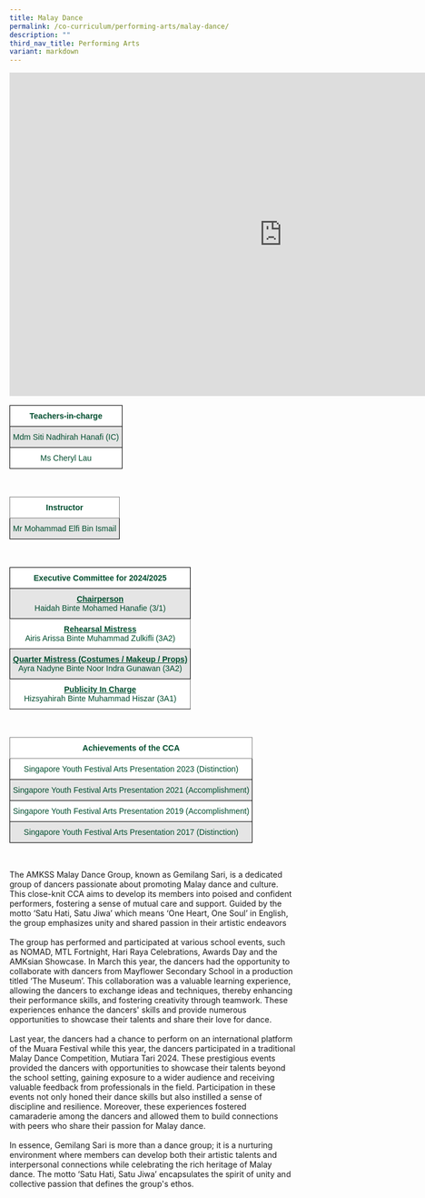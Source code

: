 ```yaml
---
title: Malay Dance
permalink: /co-curriculum/performing-arts/malay-dance/
description: ""
third_nav_title: Performing Arts
variant: markdown
---
```

<iframe allowfullscreen="true" height="569" width="960" frameborder="0" src="https://docs.google.com/presentation/d/e/2PACX-1vTYta6AcUrSD22lpTxV3DbEGksz1NzxpYh3nEOqpNtLWz2rSisNKfjfIO6J7H0Ki5foCGbK4qgybg8C/embed?start=true&amp;loop=true&amp;delayms=3000"></iframe>

<br>
<style type="text/css">
.tg  {border-collapse:collapse;border-spacing:0;}
.tg td{border-color:black;border-style:solid;border-width:1px;font-family:Arial, sans-serif;font-size:14px;
  overflow:hidden;padding:10px 5px;word-break:normal;}
.tg th{border-color:black;border-style:solid;border-width:1px;font-family:Arial, sans-serif;font-size:14px;
  font-weight:normal;overflow:hidden;padding:10px 5px;word-break:normal;}
.tg .tg-avji{background-color:#FFF;color:#004D2E;font-weight:bold;text-align:center;vertical-align:top}
.tg .tg-bapb{background-color:#E5E5E5;color:#004D2E;text-align:center;vertical-align:middle}
.tg .tg-wpup{background-color:#FFF;color:#004D2E;text-align:center;vertical-align:middle}
</style>
<table class="tg">
<thead>
  <tr>
    <th class="tg-avji">Teachers-in-charge<br></th>
  </tr>
</thead>
<tbody>
  <tr>
    <td class="tg-bapb">Mdm Siti Nadhirah Hanafi (IC)<br></td>
  </tr>
  <tr>
    <td class="tg-wpup">Ms Cheryl Lau</td>
  </tr>
</tbody>
</table>
<br>
<style type="text/css">
.tg  {border-collapse:collapse;border-spacing:0;}
.tg td{border-color:black;border-style:solid;border-width:1px;font-family:Arial, sans-serif;font-size:14px;
  overflow:hidden;padding:10px 5px;word-break:normal;}
.tg th{border-color:black;border-style:solid;border-width:1px;font-family:Arial, sans-serif;font-size:14px;
  font-weight:normal;overflow:hidden;padding:10px 5px;word-break:normal;}
.tg .tg-mwif{background-color:#FFF;border-color:inherit;color:#004D2E;font-weight:bold;text-align:center;vertical-align:top}
.tg .tg-bapb{background-color:#E5E5E5;color:#004D2E;text-align:center;vertical-align:middle}
.tg .tg-wpup{background-color:#FFF;color:#004D2E;text-align:center;vertical-align:middle}
</style>
<table class="tg">
<thead>
  <tr>
    <th class="tg-mwif">Instructor<br></th>
  </tr>
</thead>
<tbody>
  <tr>
    <td class="tg-bapb">Mr Mohammad Elfi Bin Ismail<br></td>
  </tr>
  
</tbody>
</table>
<br>
<style type="text/css">
.tg  {border-collapse:collapse;border-spacing:0;}
.tg td{border-color:black;border-style:solid;border-width:1px;font-family:Arial, sans-serif;font-size:14px;
  overflow:hidden;padding:10px 5px;word-break:normal;}
.tg th{border-color:black;border-style:solid;border-width:1px;font-family:Arial, sans-serif;font-size:14px;
  font-weight:normal;overflow:hidden;padding:10px 5px;word-break:normal;}
.tg .tg-avji{background-color:#FFF;color:#004D2E;font-weight:bold;text-align:center;vertical-align:top}
.tg .tg-ywyw{background-color:#E5E5E5;color:#004D2E;font-weight:bold;text-align:center;text-decoration:underline;vertical-align:top}
.tg .tg-frvs{background-color:#FFF;color:#004D2E;font-weight:bold;text-align:center;text-decoration:underline;vertical-align:top}
</style>
<table class="tg">
<thead>
  <tr>
    <th class="tg-avji">Executive Committee for 2024/2025<br></th>
  </tr>
</thead>
<tbody>
  <tr>
    <td class="tg-bapb"><u><b>Chairperson</b></u><b><br><span style="font-weight:400;color:#004D2E">Haidah Binte Mohamed Hanafie (3/1)</span></b></td>
  </tr>
	<tr>
    <td class="tg-mwif"><u><b>Rehearsal Mistress</b></u><b><br><span style="font-weight:400;color:#004D2E">Airis Arissa Binte Muhammad Zulkifli (3A2)</span></b></td>
  </tr>
  <tr>
    <td class="tg-bapb"><u><b>Quarter Mistress (Costumes / Makeup / Props)</b></u><b><br><span style="font-weight:400;color:#004D2E">Ayra Nadyne Binte Noor Indra Gunawan (3A2)</span></b></td>
  </tr>
	<tr>
    <td class="tg-mwif"><u><b>Publicity In Charge</b></u><b><br><span style="font-weight:400;color:#004D2E">Hizsyahirah Binte Muhammad Hiszar (3A1)</span></b></td>
  </tr>
  
</tbody>
</table>
<br>
<style type="text/css">
.tg  {border-collapse:collapse;border-spacing:0;}
.tg td{border-color:black;border-style:solid;border-width:1px;font-family:Arial, sans-serif;font-size:14px;
  overflow:hidden;padding:10px 5px;word-break:normal;}
.tg th{border-color:black;border-style:solid;border-width:1px;font-family:Arial, sans-serif;font-size:14px;
  font-weight:normal;overflow:hidden;padding:10px 5px;word-break:normal;}
.tg .tg-mwif{background-color:#FFF;border-color:inherit;color:#004D2E;font-weight:bold;text-align:center;vertical-align:top}
.tg .tg-bapb{background-color:#E5E5E5;color:#004D2E;text-align:center;vertical-align:middle}
.tg .tg-wpup{background-color:#FFF;color:#004D2E;text-align:center;vertical-align:middle}
</style>
<table class="tg">
<thead>
  <tr>
    <th class="tg-mwif">Achievements of the CCA<br></th>
  </tr>
</thead>
<tbody>
	<tr>
    <td class="tg-wpup">Singapore Youth Festival Arts Presentation 2023 (Distinction)<br></td>
  </tr>
  <tr>
    <td class="tg-bapb">Singapore Youth Festival Arts Presentation 2021 (Accomplishment)<br></td>
  </tr>
  <tr>
    <td class="tg-wpup">Singapore Youth Festival Arts Presentation 2019 (Accomplishment)<br></td>
  </tr>
  <tr>
    <td class="tg-bapb">Singapore Youth Festival Arts Presentation 2017 (Distinction)</td>
  </tr>
</tbody>
</table>
<br>


The AMKSS Malay Dance Group, known as Gemilang Sari, is a dedicated group of dancers passionate about promoting Malay dance and culture. This close-knit CCA aims to develop its members into poised and confident performers, fostering a sense of mutual care and support. Guided by the motto ‘Satu Hati, Satu Jiwa’ which means ‘One Heart, One Soul’ in English, the group emphasizes unity and shared passion in their artistic endeavors
 <br><br>
The group has performed and participated at various school events, such as NOMAD, MTL Fortnight, Hari Raya Celebrations, Awards Day and the AMKsian Showcase. In March this year, the dancers had the opportunity to collaborate with dancers from Mayflower Secondary School in a production titled ‘The Museum’. This collaboration was a valuable learning experience, allowing the dancers to exchange ideas and techniques, thereby enhancing their performance skills, and fostering creativity through teamwork. These experiences enhance the dancers' skills and provide numerous opportunities to showcase their talents and share their love for dance.<br><br>
Last year, the dancers had a chance to perform on an international platform of the Muara Festival while this year, the dancers participated in a traditional Malay Dance Competition, Mutiara Tari 2024. These prestigious events provided the dancers with opportunities to showcase their talents beyond the school setting, gaining exposure to a wider audience and receiving valuable feedback from professionals in the field. Participation in these events not only honed their dance skills but also instilled a sense of discipline and resilience. Moreover, these experiences fostered camaraderie among the dancers and allowed them to build connections with peers who share their passion for Malay dance.<br><br>
In essence, Gemilang Sari is more than a dance group; it is a nurturing environment where members can develop both their artistic talents and interpersonal connections while celebrating the rich heritage of Malay dance. The motto ‘Satu Hati, Satu Jiwa’ encapsulates the spirit of unity and collective passion that defines the group's ethos.